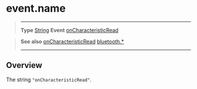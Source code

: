 # event.name

> --------------------- ------------------------------------------------------------------------------------------
> __Type__              [String](https://docs.coronalabs.com/api/type/String.html)
> __Event__             [onCharacteristicRead](/plugin/bluetooth/type/Gatt/event/onCharacteristicRead/)


> __See also__          [onCharacteristicRead](/plugin/bluetooth/type/Gatt/event/onCharacteristicRead/)
>						[bluetooth.*](/plugin/bluetooth/)
> --------------------- ------------------------------------------------------------------------------------------

## Overview

The string `"onCharacteristicRead"`.